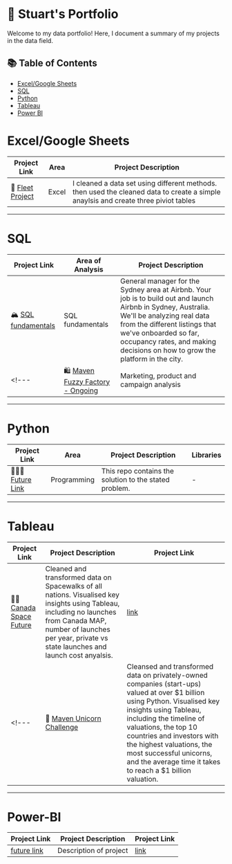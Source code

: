 # 📡 Stuart's Portfolio

Welcome to my data portfolio! Here, I document a summary of my projects in the data field. 

## 📚 Table of Contents
- [Excel/Google Sheets](#excel/google-sheets)
- [SQL](#sql)
- [Python](#python)
- [Tableau](#tableau)
- [Power BI](#power-bi)



# Excel/Google Sheets
| Project Link | Area | Project Description |
|---|---|---|
|🎈 [Fleet Project](https://github.com/sgreenley/Excel-Fleet-project-) | Excel | I cleaned a data set using different methods.  then used the cleaned data to create a simple anaylsis and create three piviot tables |

***

# SQL

| Project Link | Area of Analysis | Project Description | 
|---|---|---|
| 🏔 [SQL fundamentals ](https://github.com/sgreenley/SQL-fundamentals) | SQL fundamentals | General manager for the Sydney area at Airbnb. Your job is to build out and launch Airbnb in Sydney, Australia. We'll be analyzing real data from the different listings that we've onboarded so far, occupancy rates, and making decisions on how to grow the platform in the city. |
<!--- | 🛍 [Maven Fuzzy Factory - Ongoing](https://github.com/katiehuangx/Udemy-Advanced-MySQL) | Marketing, product and campaign analysis | I analyse and optimise marketing channels, measure and test website conversion performance and use data to understand impact of new product and campaign launches for an online retailer. | --->

***

# Python

| Project Link | Area | Project Description | Libraries |    
|---|---|---|---|
| 👩🏻‍💻 [Future Link ](https://github.com/sgreenley/sgreenley) | Programming | This repo contains the solution to the stated problem.  | - | 
***

# Tableau

| Project Link | Project Description | Project Link |
|---|---|---|
| 👩‍🚀[Canada Space Future](https://public.tableau.com/app/profile/stuart.greenley/viz/SpaceWalks_16780029812120/Dashboard1) | Cleaned and transformed data on Spacewalks of all nations. Visualised key insights using Tableau, including no launches from Canada MAP, number of launches per year, private vs state launches and launch cost anyalsis. | [link](https://public.tableau.com/app/profile/stuart.greenley/viz/SpaceWalks_16780029812120/Dashboard1)|
<!---| 🦄 [Maven Unicorn Challenge](https://github.com/katiehuangx/Maven-Unicorn-Challenge) | Cleansed and transformed data on privately-owned companies (start-ups) valued at over $1 billion using Python. Visualised key insights using Tableau, including the timeline of valuations, the top 10 countries and investors with the highest valuations, the most successful unicorns, and the average time it takes to reach a $1 billion valuation. | [Link](https://public.tableau.com/app/profile/katie.huang/viz/UnicornCompanies_16502745371460/Unicorns?publish=yes) | --->

***
# Power-BI

| Project Link | Project Description | Project Link |
|---|---|---|
| [future link]() | Description of project | [link]()|
